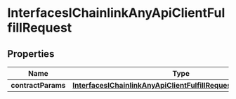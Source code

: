 
# InterfacesIChainlinkAnyApiClientFulfillRequest

## Properties
Name | Type | Description | Notes
------------ | ------------- | ------------- | -------------
**contractParams** | [**InterfacesIChainlinkAnyApiClientFulfillRequestContractParams**](InterfacesIChainlinkAnyApiClientFulfillRequestContractParams.md) |  | 



